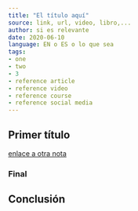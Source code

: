 ```yaml
---
title: "El título aquí"
source: link, url, video, libro,...
author: si es relevante
date: 2020-06-10
language: EN o ES o lo que sea
tags:
- one
- two
- 3
- reference article
- reference video
- reference course
- reference social media
---
```


## Primer título

[enlace a otra nota](__template.md)

### Final

## Conclusión
